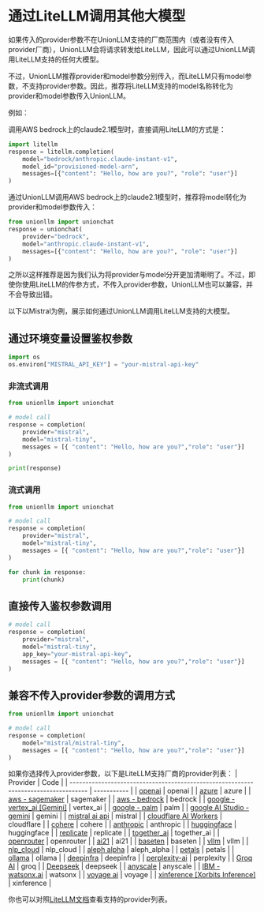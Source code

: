 # 通过LiteLLM调用其他大模型

如果传入的provider参数不在UnionLLM支持的厂商范围内（或者没有传入provider厂商），UnionLLM会将请求转发给LiteLLM，因此可以通过UnionLLM调用LiteLLM支持的任何大模型。

不过，UnionLLM推荐provider和model参数分别传入，而LiteLLM只有model参数，不支持provider参数。因此，推荐将LiteLLM支持的model名称转化为provider和model参数传入UnionLLM。

例如：

调用AWS bedrock上的claude2.1模型时，直接调用LiteLLM的方式是：
```python
import litellm
response = litellm.completion(
    model="bedrock/anthropic.claude-instant-v1",
    model_id="provisioned-model-arn",
    messages=[{"content": "Hello, how are you?", "role": "user"}]
)
```

通过UnionLLM调用AWS bedrock上的claude2.1模型时，推荐将model转化为provider和model参数传入：
```python
from unionllm import unionchat
response = unionchat(
    provider="bedrock",
    model="anthropic.claude-instant-v1",
    messages=[{"content": "Hello, how are you?", "role": "user"}]
)
```

之所以这样推荐是因为我们认为将provider与model分开更加清晰明了。不过，即使你使用LiteLLM的传参方式，不传入provider参数，UnionLLM也可以兼容，并不会导致出错。

以下以Mistral为例，展示如何通过UnionLLM调用LiteLLM支持的大模型。

## 通过环境变量设置鉴权参数

```python
import os 
os.environ["MISTRAL_API_KEY"] = "your-mistral-api-key"
```

### 非流式调用

```python
from unionllm import unionchat

# model call
response = completion(
    provider="mistral",
    model="mistral-tiny", 
    messages = [{ "content": "Hello, how are you?","role": "user"}]
)

print(response)
```

### 流式调用

```python
from unionllm import unionchat

# model call
response = completion(
    provider="mistral",
    model="mistral-tiny", 
    messages = [{ "content": "Hello, how are you?","role": "user"}]
)

for chunk in response:
    print(chunk)
```

## 直接传入鉴权参数调用

```python
# model call
response = completion(
    provider="mistral",
    model="mistral-tiny", 
    app_key="your-mistral-api-key",
    messages = [{ "content": "Hello, how are you?","role": "user"}]
)
```

## 兼容不传入provider参数的调用方式

```python
from unionllm import unionchat

# model call
response = completion(
    model="mistral/mistral-tiny", 
    messages = [{ "content": "Hello, how are you?","role": "user"}]
)

```

如果你选择传入provider参数，以下是LiteLLM支持厂商的provider列表：
| Provider                                                                            | Code        |
| ----------------------------------------------------------------------------------- | ----------- |
| [openai](https://docs.litellm.ai/docs/providers/openai)                             | openai      |
| [azure](https://docs.litellm.ai/docs/providers/azure)                               | azure       |
| [aws - sagemaker](https://docs.litellm.ai/docs/providers/aws_sagemaker)             | sagemaker   |
| [aws - bedrock](https://docs.litellm.ai/docs/providers/bedrock)                     | bedrock     |
| [google - vertex_ai [Gemini]](https://docs.litellm.ai/docs/providers/vertex)        | vertex_ai   |
| [google - palm](https://docs.litellm.ai/docs/providers/palm)                        | palm        |
| [google AI Studio - gemini](https://docs.litellm.ai/docs/providers/gemini)          | gemini      |
| [mistral ai api](https://docs.litellm.ai/docs/providers/mistral)                    | mistral     |
| [cloudflare AI Workers](https://docs.litellm.ai/docs/providers/cloudflare_workers)  | cloudflare  |
| [cohere](https://docs.litellm.ai/docs/providers/cohere)                             | cohere      |
| [anthropic](https://docs.litellm.ai/docs/providers/anthropic)                       | anthropic   |
| [huggingface](https://docs.litellm.ai/docs/providers/huggingface)                   | huggingface |
| [replicate](https://docs.litellm.ai/docs/providers/replicate)                       | replicate   |
| [together_ai](https://docs.litellm.ai/docs/providers/togetherai)                    | together_ai |
| [openrouter](https://docs.litellm.ai/docs/providers/openrouter)                     | openrouter  |
| [ai21](https://docs.litellm.ai/docs/providers/ai21)                                 | ai21        |
| [baseten](https://docs.litellm.ai/docs/providers/baseten)                           | baseten     |
| [vllm](https://docs.litellm.ai/docs/providers/vllm)                                 | vllm        |
| [nlp_cloud](https://docs.litellm.ai/docs/providers/nlp_cloud)                       | nlp_cloud   |
| [aleph alpha](https://docs.litellm.ai/docs/providers/aleph_alpha)                   | aleph_alpha |
| [petals](https://docs.litellm.ai/docs/providers/petals)                             | petals      |
| [ollama](https://docs.litellm.ai/docs/providers/ollama)                             | ollama      |
| [deepinfra](https://docs.litellm.ai/docs/providers/deepinfra)                       | deepinfra   |
| [perplexity-ai](https://docs.litellm.ai/docs/providers/perplexity)                  | perplexity  |
| [Groq AI](https://docs.litellm.ai/docs/providers/groq)                              | groq        |
| [Deepseek](https://docs.litellm.ai/docs/providers/deepseek)                         | deepseek    |
| [anyscale](https://docs.litellm.ai/docs/providers/anyscale)                         | anyscale    |
| [IBM - watsonx.ai](https://docs.litellm.ai/docs/providers/watsonx)                  | watsonx     |
| [voyage ai](https://docs.litellm.ai/docs/providers/voyage)                          | voyage      |
| [xinference [Xorbits Inference]](https://docs.litellm.ai/docs/providers/xinference) | xinference  |

你也可以对照[LiteLLM文档](https://docs.litellm.ai/docs/providers)查看支持的provider列表。